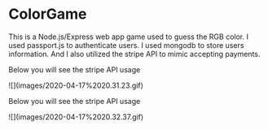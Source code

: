 # ColorGame
<p>This is a Node.js/Express web app game used to guess the RGB color. I used passport.js to authenticate users.
I used mongodb to store users information. And I also utilized the stripe API to mimic accepting payments. 
</p>

<p> Below you will see the stripe API usage </p>
![](images/2020-04-17%2020.31.23.gif)

<p> Below you will see the stripe API usage </p>
![](images/2020-04-17%2020.32.37.gif)


